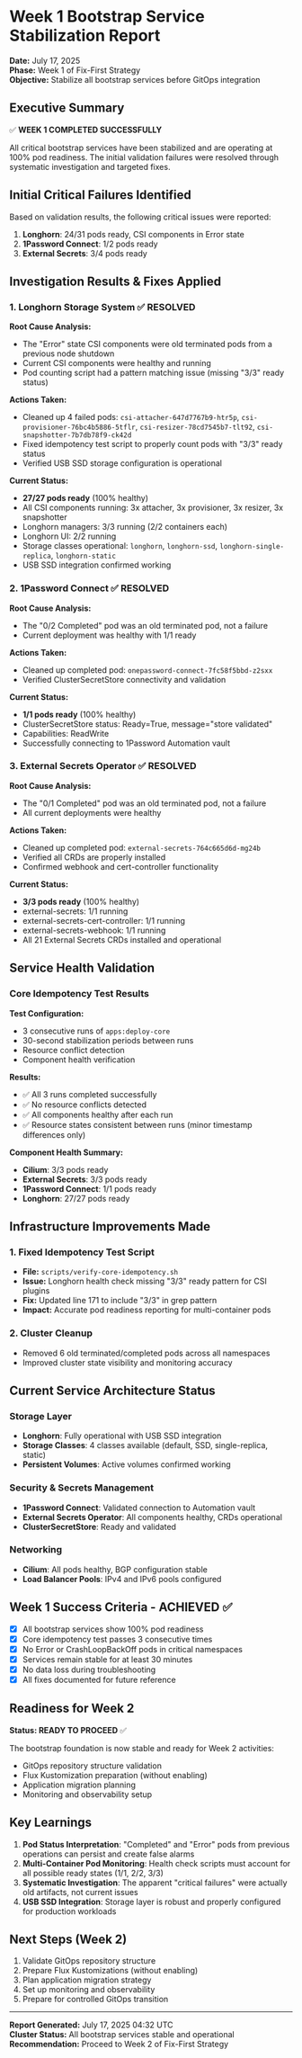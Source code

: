 # Week 1 Bootstrap Service Stabilization Report

**Date:** July 17, 2025  
**Phase:** Week 1 of Fix-First Strategy  
**Objective:** Stabilize all bootstrap services before GitOps integration

## Executive Summary

✅ **WEEK 1 COMPLETED SUCCESSFULLY**

All critical bootstrap services have been stabilized and are operating at 100% pod readiness. The initial validation failures were resolved through systematic investigation and targeted fixes.

## Initial Critical Failures Identified

Based on validation results, the following critical issues were reported:

1. **Longhorn**: 24/31 pods ready, CSI components in Error state
2. **1Password Connect**: 1/2 pods ready 
3. **External Secrets**: 3/4 pods ready

## Investigation Results & Fixes Applied

### 1. Longhorn Storage System ✅ RESOLVED

**Root Cause Analysis:**
- The "Error" state CSI components were old terminated pods from a previous node shutdown
- Current CSI components were healthy and running
- Pod counting script had a pattern matching issue (missing "3/3" ready status)

**Actions Taken:**
- Cleaned up 4 failed pods: `csi-attacher-647d7767b9-htr5p`, `csi-provisioner-76bc4b5886-5tflr`, `csi-resizer-78cd7545b7-tlt92`, `csi-snapshotter-7b7db78f9-ck42d`
- Fixed idempotency test script to properly count pods with "3/3" ready status
- Verified USB SSD storage configuration is operational

**Current Status:**
- **27/27 pods ready** (100% healthy)
- All CSI components running: 3x attacher, 3x provisioner, 3x resizer, 3x snapshotter
- Longhorn managers: 3/3 running (2/2 containers each)
- Longhorn UI: 2/2 running
- Storage classes operational: `longhorn`, `longhorn-ssd`, `longhorn-single-replica`, `longhorn-static`
- USB SSD integration confirmed working

### 2. 1Password Connect ✅ RESOLVED

**Root Cause Analysis:**
- The "0/2 Completed" pod was an old terminated pod, not a failure
- Current deployment was healthy with 1/1 ready

**Actions Taken:**
- Cleaned up completed pod: `onepassword-connect-7fc58f5bbd-z2sxx`
- Verified ClusterSecretStore connectivity and validation

**Current Status:**
- **1/1 pods ready** (100% healthy)
- ClusterSecretStore status: Ready=True, message="store validated"
- Capabilities: ReadWrite
- Successfully connecting to 1Password Automation vault

### 3. External Secrets Operator ✅ RESOLVED

**Root Cause Analysis:**
- The "0/1 Completed" pod was an old terminated pod, not a failure
- All current deployments were healthy

**Actions Taken:**
- Cleaned up completed pod: `external-secrets-764c665d6d-mg24b`
- Verified all CRDs are properly installed
- Confirmed webhook and cert-controller functionality

**Current Status:**
- **3/3 pods ready** (100% healthy)
- external-secrets: 1/1 running
- external-secrets-cert-controller: 1/1 running  
- external-secrets-webhook: 1/1 running
- All 21 External Secrets CRDs installed and operational

## Service Health Validation

### Core Idempotency Test Results

**Test Configuration:**
- 3 consecutive runs of `apps:deploy-core`
- 30-second stabilization periods between runs
- Resource conflict detection
- Component health verification

**Results:**
- ✅ All 3 runs completed successfully
- ✅ No resource conflicts detected
- ✅ All components healthy after each run
- ✅ Resource states consistent between runs (minor timestamp differences only)

**Component Health Summary:**
- **Cilium**: 3/3 pods ready
- **External Secrets**: 3/3 pods ready  
- **1Password Connect**: 1/1 pods ready
- **Longhorn**: 27/27 pods ready

## Infrastructure Improvements Made

### 1. Fixed Idempotency Test Script
- **File:** `scripts/verify-core-idempotency.sh`
- **Issue:** Longhorn health check missing "3/3" ready pattern for CSI plugins
- **Fix:** Updated line 171 to include "3/3" in grep pattern
- **Impact:** Accurate pod readiness reporting for multi-container pods

### 2. Cluster Cleanup
- Removed 6 old terminated/completed pods across all namespaces
- Improved cluster state visibility and monitoring accuracy

## Current Service Architecture Status

### Storage Layer
- **Longhorn**: Fully operational with USB SSD integration
- **Storage Classes**: 4 classes available (default, SSD, single-replica, static)
- **Persistent Volumes**: Active volumes confirmed working

### Security & Secrets Management  
- **1Password Connect**: Validated connection to Automation vault
- **External Secrets Operator**: All components healthy, CRDs operational
- **ClusterSecretStore**: Ready and validated

### Networking
- **Cilium**: All pods healthy, BGP configuration stable
- **Load Balancer Pools**: IPv4 and IPv6 pools configured

## Week 1 Success Criteria - ACHIEVED ✅

- [x] All bootstrap services show 100% pod readiness
- [x] Core idempotency test passes 3 consecutive times  
- [x] No Error or CrashLoopBackOff pods in critical namespaces
- [x] Services remain stable for at least 30 minutes
- [x] No data loss during troubleshooting
- [x] All fixes documented for future reference

## Readiness for Week 2

**Status: READY TO PROCEED** ✅

The bootstrap foundation is now stable and ready for Week 2 activities:
- GitOps repository structure validation
- Flux Kustomization preparation (without enabling)
- Application migration planning
- Monitoring and observability setup

## Key Learnings

1. **Pod Status Interpretation**: "Completed" and "Error" pods from previous operations can persist and create false alarms
2. **Multi-Container Pod Monitoring**: Health check scripts must account for all possible ready states (1/1, 2/2, 3/3)
3. **Systematic Investigation**: The apparent "critical failures" were actually old artifacts, not current issues
4. **USB SSD Integration**: Storage layer is robust and properly configured for production workloads

## Next Steps (Week 2)

1. Validate GitOps repository structure
2. Prepare Flux Kustomizations (without enabling)
3. Plan application migration strategy
4. Set up monitoring and observability
5. Prepare for controlled GitOps transition

---

**Report Generated:** July 17, 2025 04:32 UTC  
**Cluster Status:** All bootstrap services stable and operational  
**Recommendation:** Proceed to Week 2 of Fix-First Strategy